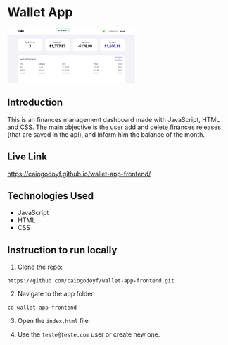 # Wallet App

<img src="https://github.com/caiogodoyf/wallet-app-frontend/blob/main/src/img/preview.png" alt="Wallet Preview" height="124" width="290">

## Introduction

This is an finances management dashboard made with JavaScript, HTML and CSS. The main objective is the user add and delete finances releases (that are saved in the api), and inform him the balance of the month.

## Live Link

https://caiogodoyf.github.io/wallet-app-frontend/

## Technologies Used

- JavaScript
- HTML
- CSS

## Instruction to run locally

1. Clone the repo:

```
https://github.com/caiogodoyf/wallet-app-frontend.git
```

2. Navigate to the app folder:

```
cd wallet-app-frontend
```

3. Open the `index.html` file.

4. Use the `teste@teste.com` user or create new one.
